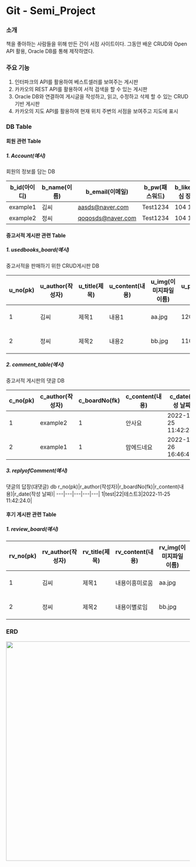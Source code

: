 # Git - Semi_Project
### 소개
책을 좋아하는 사람들을 위해 만든 간이 서점 사이트이다. 그동안 배운 CRUD와 Open API 활용,  Oracle DB를 통해 제작하였다.

### 주요 기능
1. 인터파크의 API를 활용하여 베스트셀러를 보여주는 게시판
2. 카카오의 REST API를 활용하여 서적 검색을 할 수 있는 게시판
3. Oracle DB와 연결하여 게시글을 작성하고, 읽고, 수정하고 삭제 할 수 있는 CRUD기반 게시판
4. 카카오의 지도 API를 활용하여 현재 위치 주변의 서점을 보여주고 지도에 표시

### DB Table
#### 회원 관련 Table
##### 1. Account(예시)
회원의 정보를 담는 DB

b_id(아이디)|b_name(이름)|b_email(이메일)|b_pw(패스워드)|b_likes(관심 장르)|b_pic
---|---|---|---|---|---|
example1|김씨|aasds@naver.com|Test1234|104 105|aa.jpg|
example2|정씨|qoqosds@naver.com|Test1234|104 118|bb.jpg|

#### 중고서적 게시판 관련 Table
##### 1. usedbooks_board(예시)
중고서적을 판매하기 위한 CRUD게시판 DB

u_no(pk)|u_author(작성자)|u_title(제목)|u_content(내용)|u_img(이미지파일 이름)|u_price(가격)|u_date(작성 날짜)|
---|---|---|---|---|---|---|
1|김씨|제목1|내용1|aa.jpg|1200|2022-11-24 16:46:40.0|
2|정씨|제목2|내용2|bb.jpg|11000|2022-11-25 11:42:24.0|

##### 2. comment_table(예시)
중고서적 게시판의 댓글 DB

c_no(pk)|c_author(작성자)|c_boardNo(fk)|c_content(내용)|c_date(작성 날짜)|
---|---|---|---|---|
1|example2|1|안사요|2022-11-25 11:42:24.0|
2|example1|1|맘에드네요|2022-11-26 16:46:40.0|

##### 3. replyofComment(예시)
댓글의 답장(대댓글) db
r_no(pk)|r_author(작성자)|r_boardNo(fk)|r_content(내용)|r_date(작성 날짜)|
---|---|---|---|---|
1|test|22|테스트3|2022-11-25 11:42:24.0|

#### 후기 게시판 관련 Table
##### 1. review_board(예시)
rv_no(pk)|rv_author(작성자)|rv_title(제목)|rv_content(내용)|rv_img(이미지파일 이름)|u_date(작성 날짜)|
---|---|---|---|---|---|
1|김씨|제목1|내용이흥미로움|aa.jpg|2022-11-24 16:46:40.0|
2|정씨|제목2|내용이별로임|bb.jpg|2022-11-25 11:42:24.0|

### ERD
<img src="https://user-images.githubusercontent.com/108406531/205044225-6990d46e-47ed-40d8-9b39-e9c03df3e87f.png" 
width="600px">


